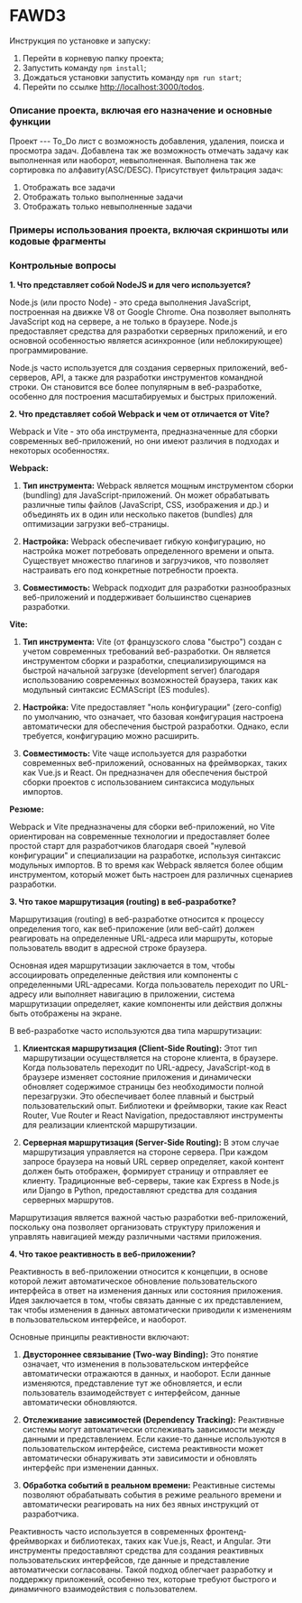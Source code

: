 # FAWD3
Инструкция по установке и запуску:
1. Перейти в корневую папку проекта;
2. Запустить команду `npm install`;
3. Дождаться установки запустить команду `npm run start`;
4. Перейти по ссылке [http://localhost:3000/todos](http://localhost:3000/todos).

### **Описание проекта, включая его назначение и основные функции**
Проект --- To_Do лист с возможность добавления, удаления, поиска и просмотра задач. Добавлена так же возможность отмечать задачу как выполненная или наоборот, невыполненная. Выполнена так же сортировка по алфавиту(ASC/DESC). Присутствует фильтрация задач:
1. Отображать все задачи
2. Отображать только выполненные задачи
3. Отображать только невыполненные задачи

### **Примеры использования проекта, включая скриншоты или кодовые фрагменты**





### **Контрольные вопросы**
**1. Что представляет собой NodeJS и для чего используется?**
   
Node.js (или просто Node) - это среда выполнения JavaScript, построенная на движке V8 от Google Chrome. Она позволяет выполнять JavaScript код на сервере, а не только в браузере. Node.js предоставляет средства   для разработки серверных приложений, и его основной особенностью является асинхронное (или неблокирующее) программирование.
   
Node.js часто используется для создания серверных приложений, веб-серверов, API, а также для разработки инструментов командной строки. Он становится все более популярным в веб-разработке, особенно для построения масштабируемых и быстрых приложений.

**2. Что представляет собой Webpack и чем от отличается от Vite?**

Webpack и Vite - это оба инструмента, предназначенные для сборки современных веб-приложений, но они имеют различия в подходах и некоторых особенностях.

**Webpack:**

1. **Тип инструмента:** Webpack является мощным инструментом сборки (bundling) для JavaScript-приложений. Он может обрабатывать различные типы файлов (JavaScript, CSS, изображения и др.) и объединять их в один или несколько пакетов (bundles) для оптимизации загрузки веб-страницы.

2. **Настройка:** Webpack обеспечивает гибкую конфигурацию, но настройка может потребовать определенного времени и опыта. Существует множество плагинов и загрузчиков, что позволяет настраивать его под конкретные потребности проекта.

3. **Совместимость:** Webpack подходит для разработки разнообразных веб-приложений и поддерживает большинство сценариев разработки.

**Vite:**

1. **Тип инструмента:** Vite (от французского слова "быстро") создан с учетом современных требований веб-разработки. Он является инструментом сборки и разработки, специализирующимся на быстрой начальной загрузке (development server) благодаря использованию современных возможностей браузера, таких как модульный синтаксис ECMAScript (ES modules).

2. **Настройка:** Vite предоставляет "ноль конфигурации" (zero-config) по умолчанию, что означает, что базовая конфигурация настроена автоматически для обеспечения быстрой разработки. Однако, если требуется, конфигурацию можно расширить.

3. **Совместимость:** Vite чаще используется для разработки современных веб-приложений, основанных на фреймворках, таких как Vue.js и React. Он предназначен для обеспечения быстрой сборки проектов с использованием синтаксиса модульных импортов.

**Резюме:**

Webpack и Vite предназначены для сборки веб-приложений, но Vite ориентирован на современные технологии и предоставляет более простой старт для разработчиков благодаря своей "нулевой конфигурации" и специализации на разработке, используя синтаксис модульных импортов. В то время как Webpack является более общим инструментом, который может быть настроен для различных сценариев разработки.

**3. Что такое маршрутизация (routing) в веб-разработке?**

Маршрутизация (routing) в веб-разработке относится к процессу определения того, как веб-приложение (или веб-сайт) должен реагировать на определенные URL-адреса или маршруты, которые пользователь вводит в адресной строке браузера.

Основная идея маршрутизации заключается в том, чтобы ассоциировать определенные действия или компоненты с определенными URL-адресами. Когда пользователь переходит по URL-адресу или выполняет навигацию в приложении, система маршрутизации определяет, какие компоненты или действия должны быть отображены на экране.

В веб-разработке часто используются два типа маршрутизации:

1. **Клиентская маршрутизация (Client-Side Routing):** Этот тип маршрутизации осуществляется на стороне клиента, в браузере. Когда пользователь переходит по URL-адресу, JavaScript-код в браузере изменяет состояние приложения и динамически обновляет содержимое страницы без необходимости полной перезагрузки. Это обеспечивает более плавный и быстрый пользовательский опыт. Библиотеки и фреймворки, такие как React Router, Vue Router и React Navigation, предоставляют инструменты для реализации клиентской маршрутизации.

2. **Серверная маршрутизация (Server-Side Routing):** В этом случае маршрутизация управляется на стороне сервера. При каждом запросе браузера на новый URL сервер определяет, какой контент должен быть отображен, формирует страницу и отправляет ее клиенту. Традиционные веб-серверы, такие как Express в Node.js или Django в Python, предоставляют средства для создания серверных маршрутов.

Маршрутизация является важной частью разработки веб-приложений, поскольку она позволяет организовать структуру приложения и управлять навигацией между различными частями приложения.

**4. Что такое реактивность в веб-приложении?**

Реактивность в веб-приложении относится к концепции, в основе которой лежит автоматическое обновление пользовательского интерфейса в ответ на изменения данных или состояния приложения. Идея заключается в том, чтобы связать данные с их представлением, так чтобы изменения в данных автоматически приводили к изменениям в пользовательском интерфейсе, и наоборот.

Основные принципы реактивности включают:

1. **Двустороннее связывание (Two-way Binding):** Это понятие означает, что изменения в пользовательском интерфейсе автоматически отражаются в данных, и наоборот. Если данные изменяются, представление тут же обновляется, и если пользователь взаимодействует с интерфейсом, данные автоматически обновляются.

2. **Отслеживание зависимостей (Dependency Tracking):** Реактивные системы могут автоматически отслеживать зависимости между данными и представлением. Если какие-то данные используются в пользовательском интерфейсе, система реактивности может автоматически обнаруживать эти зависимости и обновлять интерфейс при изменении данных.

3. **Обработка событий в реальном времени:** Реактивные системы позволяют обрабатывать события в режиме реального времени и автоматически реагировать на них без явных инструкций от разработчика.

Реактивность часто используется в современных фронтенд-фреймворках и библиотеках, таких как Vue.js, React, и Angular. Эти инструменты предоставляют средства для создания реактивных пользовательских интерфейсов, где данные и представление автоматически согласованы. Такой подход облегчает разработку и поддержку приложений, особенно тех, которые требуют быстрого и динамичного взаимодействия с пользователем.
